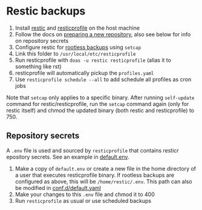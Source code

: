 # Restic backups

1. Install [restic](https://github.com/restic/restic) and [resticprofile](https://github.com/creativeprojects/resticprofile) on the host machine
2. Follow the docs on [preparing a new repository](https://restic.readthedocs.io/en/latest/030_preparing_a_new_repo.html), also see below for info on repository secrets
3. Configure restic for [rootless backups](https://restic.readthedocs.io/en/stable/080_examples.html#backing-up-your-system-without-running-restic-as-root) using `setcap`
4. Link this folder to `/usr/local/etc/resticprofile`
5. Run resticprofile with `doas -u restic resticprofile` (alias it to something like rst)
6. resticprofile will automatically pickup the `profiles.yaml`
7. Use `resticprofile schedule --all` to add schedule all profiles as cron jobs

Note that `setcap` only applies to a specific binary. After running `self-update` command for restic/resticprofile, run the `setcap` command again (only for restic itself) and chmod the updated binary (both restic and resticprofile) to 750.

## Repository secrets

A `.env` file is used and sourced by `resticprofile` that contains resticr epository secrets. See an example in [default.env](default.env).

1. Make a copy of `default.env` or create a new file in the home directory of a user that executes resticprofile binary. If rootless backups are configured as above, this will be `/home/restic/.env`. This path can also be modified in [conf.d/default.yaml](conf.d/default.yaml)
2. Make your changes to this `.env` file and chmod it to 400
3. Run `resticprofile` as usual or use scheduled backups
